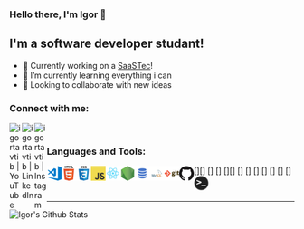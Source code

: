 ### Hello there, I'm Igor 👋

## I'm a software developer studant!
- 🔭 Currently working on a [SaaSTec][SaasTec]!
- 🌱 I’m currently learning everything i can 
- 👯 Looking to collaborate with new ideas

### Connect with me:

[<img align="left" alt="igortavtib | YouTube" width="22px" src="https://cdn.jsdelivr.net/npm/simple-icons@v3/icons/youtube.svg" />][youtube]
[<img align="left" alt="igortavtib | LinkedIn" width="22px" src="https://cdn.jsdelivr.net/npm/simple-icons@v3/icons/linkedin.svg" />][linkedin]
[<img align="left" alt="igortavtib | Instagram" width="22px" src="https://cdn.jsdelivr.net/npm/simple-icons@v3/icons/instagram.svg" />][instagram]

<br />

### Languages and Tools:

[<img align="left" alt="Visual Studio Code" width="26px" src="https://raw.githubusercontent.com/github/explore/80688e429a7d4ef2fca1e82350fe8e3517d3494d/topics/visual-studio-code/visual-studio-code.png" />][]
[<img align="left" alt="HTML5" width="26px" src="https://raw.githubusercontent.com/github/explore/80688e429a7d4ef2fca1e82350fe8e3517d3494d/topics/html/html.png" />]
[<img align="left" alt="CSS3" width="26px" src="https://raw.githubusercontent.com/github/explore/80688e429a7d4ef2fca1e82350fe8e3517d3494d/topics/css/css.png" />]
[<img align="left" alt="JavaScript" width="26px" src="https://raw.githubusercontent.com/github/explore/80688e429a7d4ef2fca1e82350fe8e3517d3494d/topics/javascript/javascript.png" />][]
[<img align="left" alt="React" width="26px" src="https://raw.githubusercontent.com/github/explore/80688e429a7d4ef2fca1e82350fe8e3517d3494d/topics/react/react.png" />]
[<img align="left" alt="Node.js" width="26px" src="https://raw.githubusercontent.com/github/explore/80688e429a7d4ef2fca1e82350fe8e3517d3494d/topics/nodejs/nodejs.png" />]
[<img align="left" alt="SQL" width="26px" src="https://raw.githubusercontent.com/github/explore/80688e429a7d4ef2fca1e82350fe8e3517d3494d/topics/sql/sql.png" />]
[<img align="left" alt="MySQL" width="26px" src="https://raw.githubusercontent.com/github/explore/80688e429a7d4ef2fca1e82350fe8e3517d3494d/topics/mysql/mysql.png" />]
[<img align="left" alt="Git" width="26px" src="https://raw.githubusercontent.com/github/explore/80688e429a7d4ef2fca1e82350fe8e3517d3494d/topics/git/git.png" />]
[<img align="left" alt="GitHub" width="26px" src="https://raw.githubusercontent.com/github/explore/78df643247d429f6cc873026c0622819ad797942/topics/github/github.png" />]
[<img align="left" alt="HTML5" width="26px" src="https://raw.githubusercontent.com/github/explore/80688e429a7d4ef2fca1e82350fe8e3517d3494d/topics/terminal/terminal.png" />]

<br/>

---


<img align="left" alt="Igor's Github Stats" src="https://github-readme-stats.vercel.app/api?username=igortavtib&show_icons=true&hide_border=true" />

[SaasTec]: http://www.saastecerp.com.br
[youtube]: https://www.youtube.com/channel/UCloFIkgaULO-LHIWs13cjYghttps://youtube.com/igortavtib
[instagram]: https://instagram.com/igortavtib
[linkedin]: https://www.linkedin.com/in/igor-augusto-tavares-tibiriçá-70572b177/

